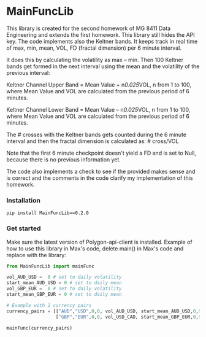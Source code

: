 # MainFuncLib
This library is created for the second homework of MG 8411 Data Engineering and extends the first homework. This library still hides the API key. The code implements also the Keltner bands.  It keeps track in real time of max, min, mean, VOL, FD (fractal dimension) per 6 minute interval.

It does this by calculating the volatility as max – min. Then 100 Keltner bands get formed in the next interval using the mean and the volatility of the previous interval:

Keltner Channel Upper Band = Mean Value + n*0.025*VOL, n from 1 to 100, where Mean Value and VOL are calculated from the previous period of 6 minutes.

Keltner Channel Lower Band = Mean Value – n*0.025*VOL, n from 1 to 100, where Mean Value and VOL are calculated from the previous period of 6 minutes.

The # crosses with the Keltner bands gets counted during the 6 minute interval and then the fractal dimension is calculated as: # cross/VOL

Note that the first 6 minute checkpoint doesn't yield a FD and is set to Null, because there is no previous information yet.

The code also implements a check to see if the provided makes sense and is correct and the comments in the code clarify my implementation of this homework.



### Installation
```
pip install MainFuncLib==0.2.0
```

### Get started
Make sure the latest version of Polygon-api-client is installed. Example of how to use this library in Max's code, delete main() in Max's code and replace with the library:

```Python
from MainFuncLib import mainFunc

vol_AUD_USD =  0 # set to daily volatility
start_mean_AUD_USD = 0 # set to daily mean
vol_GBP_EUR =  0 # set to daily volatility
start_mean_GBP_EUR = 0 # set to daily mean

# Example with 2 currency pairs
currency_pairs = [["AUD","USD",0,0, vol_AUD_USD, start_mean_AUD_USD,0,9999],
                  ["GBP","EUR",0,0, vol_USD_CAD, start_mean_GBP_EUR,0,9999],

mainFunc(currency_pairs)
```
